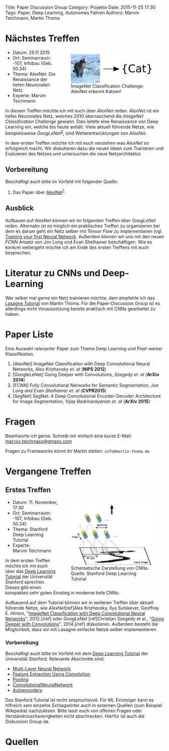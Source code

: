 Title: Paper Discussion Group
Category: Projekte
Date: 2015-11-25 17:30
Tags: Paper, Deep Learning, Autonomes Fahren
Authors: Marvin Teichmann, Martin Thoma



# Nächstes Treffen
<figure style="display:table;float:right">
<img style="float:right;" align="middle"  width="256" src="../images/imagenet.png">
<figcaption style="display:table-caption;caption-side:bottom">ImageNet Classification Challenge: <br/>
AlexNet erkennt Katzen!</figcaption>
</figure>

* Datum: 25.11.2015
* Ort:  Seminarraum: -107, Infobau (Geb. 50.34)
* Thema: AlexNet: Die Renaissance der tiefen Neuronalen Netz
* Experte: Marvin Teichmann

In diesem Treffen möchte ich mit euch über *AlexNet* reden. *AlexNet* ist ein
tiefes Neuronales Netz, welches 2010 überraschend die *ImageNet Classification
Challenge* gewann. Dies leitete eine Renaissance von Deep Learning ein, welche
bis heute anhält. Viele aktuell führende Netze, wie beispielsweise *GoogLeNet*<sup id="sf-paper-discussion-group-2-back"><a class="simple-footnote" title="Christian Szegedy et al., &quot;Going Deeper with Convolutions&quot;, 2014." href="#sf-paper-discussion-group-2">2</a></sup>, sind Weiterentwicklungen von *AlexNet*.

In dem ersten Treffen möchte ich mit euch verstehen was *AlexNet* so
erfolgreich macht. Wir diskutieren dazu die neuen Ideen zum Trainieren und
Evaluieren des Netzes und untersuchen die neue Netzarchitektur.


## Vorbereitung
Beschäftigt euch bitte im Vorfeld mit folgender Quelle:

1. Das Paper über [AlexNet](http://www.cs.toronto.edu/~fritz/absps/imagenet.pdf)<sup id="sf-paper-discussion-group-1-back"><a class="simple-footnote" title="Alex Krizhevsky, Ilya Sutskever, Geoffrey E. Hinton, &quot;ImageNet Classification with Deep Convolutional Neural Networks&quot;, 2012." href="#sf-paper-discussion-group-1">1</a></sup>.


## Ausblick
Aufbauen auf *AlexNet* können wir im folgenden Treffen über *GoogLeNet* reden.
Alternativ ist es möglich ein praktisches Treffen zu organisieren bei dem es
darum geht ein Netz selber mit *Tensor Flow* zu implementieren (vgl.
[Training your first Neural Network](http://ml-ka.de/training-your-first-neural-network/).
Außerdem können wir uns mit den neuen *FCNN* Ansatz von Jon Long und Evan
Shelhamer beschäftigen. Wie es konkret weitergeht möchte ich am Ende des ersten
Treffens mit euch besprechen.


# Literatur zu CNNs und Deep-Learning
Wer selber mal gerne ein Netz trainieren möchte, dem empfehle ich das [Lasagne
Tutorial](http://martin-thoma.com/lasagne-for-python-newbies/) von Martin
Thoma. Für die Paper-Discussion Group ist es allerdings nicht Voraussetzung
bereits praktisch mit CNNs gearbeitet zu haben.


# Paper Liste
Eine Auswahl relevanter Paper zum Thema Deep Learning und Pixel-weiser
Klassifikation.

1. [AlexNet] ImageNet Classification with Deep Convolutional Neural Networks,
   *Alex Krizhevsky et. al* (**NIPS 2012**)
2. [GoogleLeNet] Going Deeper with Convolutions,
   *Szegedy et. al* (**ArXiv 2014**)
3. [FCNN] Fully Convolutional Networks for Semantic Segmentation,
   *Jon Long and Evan Shelhamer et. al* (**CVPR2015**)
4. [SegNet] SegNet: A Deep Convolutional Encoder-Decoder Architecture for
   Image Segmentation, *Vijay Badrinarayanan et. al* (**ArXiv 2015**)


# Fragen
Beantworte ich gerne. Schreib mir einfach eine kurze E-Mail:
marvxx.teichmaxx@gmaxx.com

Fragen zu Frameworks könnt ihr Martin stellen: `info@martin-thoma.de`


# Vergangene Treffen

## Erstes Treffen
<figure style="display:table;float:right">
<img style="float:right;" align="middle"  width="256" src="../images/Cnn_layer.png">
<figcaption style="display:table-caption;caption-side:bottom">Schematische Darstellung von CNNs.<br/>
Quelle: Stanford Deep Learning Tutorial</figcaption>
</figure>

* Datum: 11. November, 17:30
* Ort:  Seminarraum: -107, Infobau (Geb. 50.34)
* Thema: Stanford Deep Learning Tutorial
* Experte: Marvin&nbsp;Teichmann

In dem ersten Treffen möchte ich mit euch über das [Deep Learning Tutorial](http://ufldl.stanford.edu/tutorial/) der Universität Stanford sprechen. Dieses gibt einen kompakten sehr guten Einstieg in moderne tiefe CNNs.

Aufbauend auf dem Tutorial können wir in weiteren Treffen über aktuell führende
Netze, wie *AlexNet*[ref]Alex Krizhevsky, Ilya Sutskever, Geoffrey E. Hinton, "[ImageNet Classification with Deep Convolutional
Neural Networks](http://www.cs.toronto.edu/~fritz/absps/imagenet.pdf)", 2012.[/ref] oder *GoogLeNet* [ref]Christian Szegedy et al., "[Going Deeper with Convolutions](http://arxiv.org/abs/1409.4842)", 2014.[/ref] diskutieren. Außerdem besteht die
Möglichkeit, dass wir mit Lasagne einfache Netze selber implementieren.


### Vorbereitung
Beschäftigt euch bitte im Vorfeld mit dem [Deep Learning Tutorial](http://ufldl.stanford.edu/tutorial/) der Universität Stanford. Relevante Abschnitte sind:

*  [Multi-Layer Neural Network](http://ufldl.stanford.edu/tutorial/supervised/MultiLayerNeuralNetworks/)
* [Feature Extraction Using Convolution](http://ufldl.stanford.edu/tutorial/supervised/FeatureExtractionUsingConvolution/)
* [Pooling](http://ufldl.stanford.edu/tutorial/supervised/Pooling/)
* [ConvolutionalNeuralNetwork](http://ufldl.stanford.edu/tutorial/supervised/ConvolutionalNeuralNetwork)
* [Autoencoders](http://ufldl.stanford.edu/tutorial/unsupervised/Autoencoders/)

Das Stanford Tutorial ist recht anspruchsvoll. Für ML Einsteiger kann es
hilfreich sein einzelne Schlagwörter auch in externen Quellen (zum Beispiel
Wikipedia) nachzulesen. Bitte lasst euch von offenen Fragen oder
Verständnisschwierigkeiten nicht abschrecken. Hierfür ist auch die Diskussion
Group da.


# Quellen
